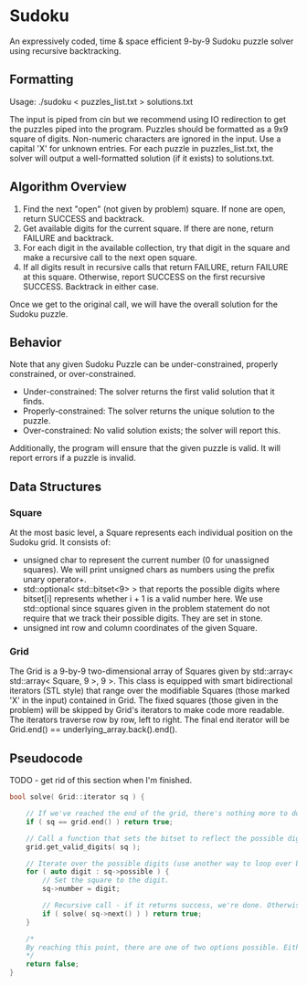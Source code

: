 # Sudoku

An expressively coded, time & space efficient 9-by-9 Sudoku puzzle solver using recursive backtracking.

## Formatting

Usage: ./sudoku < puzzles_list.txt > solutions.txt

The input is piped from cin but we recommend using IO redirection to get the puzzles piped into the program. Puzzles should be formatted as a 9x9 square of digits. Non-numeric characters are ignored in the input. Use a capital 'X' for unknown entries. For each puzzle in puzzles_list.txt, the solver will output a well-formatted solution (if it exists) to solutions.txt.

## Algorithm Overview

1. Find the next "open" (not given by problem) square. If none are open, return SUCCESS and backtrack.
2. Get available digits for the current square. If there are none, return FAILURE and backtrack.
3. For each digit in the available collection, try that digit in the square and make a recursive call to the next open square.
4. If all digits result in recursive calls that return FAILURE, return FAILURE at this square. Otherwise, report SUCCESS on the first recursive SUCCESS. Backtrack in either case.

Once we get to the original call, we will have the overall solution for the Sudoku puzzle.

## Behavior

Note that any given Sudoku Puzzle can be under-constrained, properly constrained, or over-constrained.

- Under-constrained: The solver returns the first valid solution that it finds.
- Properly-constrained: The solver returns the unique solution to the puzzle.
- Over-constrained: No valid solution exists; the solver will report this.

Additionally, the program will ensure that the given puzzle is valid. It will report errors if a puzzle is invalid.

## Data Structures

### Square

At the most basic level, a Square represents each individual position on the Sudoku grid. It consists of:

- unsigned char to represent the current number (0 for unassigned squares). We will print unsigned chars as numbers using the prefix unary operator+.
- std::optional< std::bitset<9> > that reports the possible digits where bitset[i] represents whether i + 1 is a valid number here. We use std::optional since squares given in the problem statement do not require that we track their possible digits. They are set in stone.
- unsigned int row and column coordinates of the given Square.

### Grid

The Grid is a 9-by-9 two-dimensional array of Squares given by std::array< std::array< Square, 9 >, 9 >. This class is equipped with smart bidirectional iterators (STL style) that range over the modifiable Squares (those marked 'X' in the input) contained in Grid. The fixed squares (those given in the problem) will be skipped by Grid's iterators to make code more readable. The iterators traverse row by row, left to right. The final end iterator will be Grid.end() == underlying_array.back().end().

## Pseudocode

TODO - get rid of this section when I'm finished.

~~~~C++
bool solve( Grid::iterator sq ) {

    // If we've reached the end of the grid, there's nothing more to do!
    if ( sq == grid.end() ) return true;

    // Call a function that sets the bitset to reflect the possible digit values in can take.
    grid.get_valid_digits( sq );

    // Iterate over the possible digits (use another way to loop over bitset)
    for ( auto digit : sq->possible ) {
        // Set the square to the digit.
        sq->number = digit;

        // Recursive call - if it returns success, we're done. Otherwise, keep trying digits!
        if ( solve( sq->next() ) ) return true;
    }

    /*
    By reaching this point, there are one of two options possible. Either every digit returned false on the recursive call, or the bitset was all 0's (no valid digits) so the loop body never executes. In both cases, this square doesn't work. Return false and backtrack.
    */
    return false;
}
~~~~

